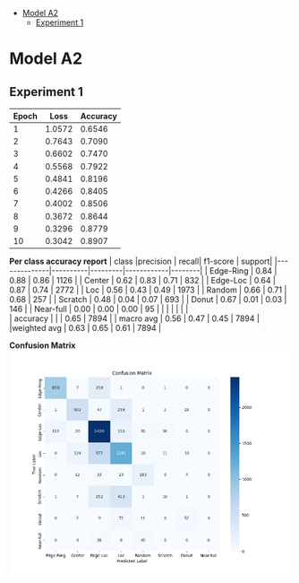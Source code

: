 - [Model A2](#model-a2)
  - [Experiment 1](#experiment-1)
# Model A2

## Experiment 1
| Epoch | Loss   | Accuracy |
|-------|--------|----------|
| 1     | 1.0572 | 0.6546   |
| 2     | 0.7643 | 0.7090   |
| 3     | 0.6602 | 0.7470   |
| 4     | 0.5568 | 0.7922   |
| 5     | 0.4841 | 0.8196   |
| 6     | 0.4266 | 0.8405   |
| 7     | 0.4002 | 0.8506   |
| 8     | 0.3672 | 0.8644   |
| 9     | 0.3296 | 0.8779   |
| 10    | 0.3042 | 0.8907   |

**Per class accuracy report**
|    class     |precision |   recall|  f1-score  | support|
|--------------|----------|---------|------------|--------|
|  Edge-Ring   |   0.84   |  0.88   |  0.86      | 1126   |
|     Center   |   0.62   |  0.83   |  0.71      |  832   |
|   Edge-Loc   |   0.64   |  0.87   |  0.74      | 2772   |
|        Loc   |   0.56   |  0.43   |  0.49      | 1973   |
|     Random   |   0.66   |  0.71   |  0.68      |  257   |
|    Scratch   |   0.48   |  0.04   |  0.07      |  693   |
|      Donut   |   0.67   |  0.01   |  0.03      |  146   |
|  Near-full   |   0.00   |  0.00   |  0.00      |   95   |
|              |          |         |            |        |    
|    accuracy  |          |         |   0.65     | 7894   |
|   macro avg  |    0.56  |   0.47  |   0.45     | 7894   |
|weighted avg  |    0.63  |   0.65  |   0.61     | 7894   |

**Confusion Matrix**
![exp1-confusion_matrix](./exp1-confusion_matrix.png)

